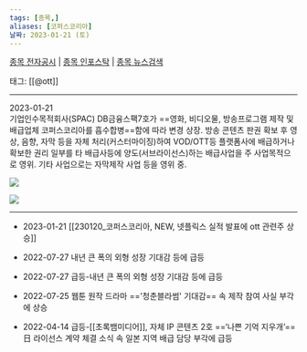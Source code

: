 ```yaml
---
tags: [종목,]
aliases: [코퍼스코리아]
날짜: 2023-01-21 (토)
---
```

[종목 전자공시](https://finance.naver.com/item/dart.naver?code=322780) |  [종목 인포스탁](https://www.infostock.co.kr/site/3d/3d_show.asp?codename=322780) | [종목 뉴스검색](https://m.search.naver.com/search.naver?where=m_news&sm=mtb_jum&query=코퍼스코리아)

태그: [[@ott]]

___

2023-01-21   
기업인수목적회사(SPAC) DB금융스팩7호가 ==영화, 비디오물, 방송프로그램 제작 및 배급업체 코퍼스코리아를 흡수합병==함에 따라 변경 상장. 방송 콘텐츠 판권 확보 후 영상, 음향, 자막 등을 자체 처리(커스터마이징)하여 VOD/OTT등 플랫폼사에 배급하거나 확보한 권리 일부를 타 배급사등에 양도(서브라이선스)하는 배급사업을 주 사업목적으로 영위. 기타 사업으로는 자막제작 사업 등을 영위 중.

![](https://i.imgur.com/wK9IDPE.png)

![](https://i.imgur.com/T8h4ccG.png)



___

- 2023-01-21 [[230120_코퍼스코리아, NEW, 넷플릭스 실적 발표에 ott 관련주 상승]]

- 2022-07-27  내년 큰 폭의 외형 성장 기대감 등에 급등
- 2022-07-27  급등-내년 큰 폭의 외형 성장 기대감 등에 급등
- 2022-07-25  웹툰 원작 드라마 =='청춘블라썸' 기대감== 속 제작 참여 사실 부각에 상승
- 2022-04-14  급등-[[초록뱀미디어]], 자체 IP 콘텐츠 2호 ==‘나쁜 기억 지우개’== 日 라이선스 계약 체결 소식 속 일본 지역 배급 담당 부각에 급등